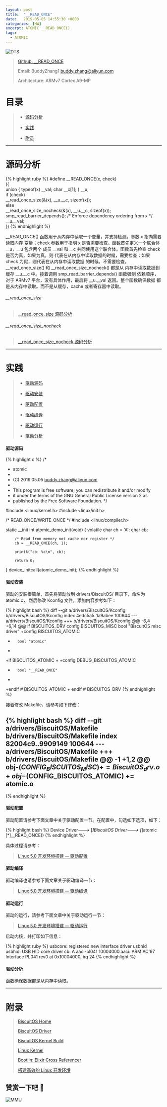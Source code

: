 ```yaml
---
layout: post
title:  "__READ_ONCE"
date:   2019-05-05 14:55:30 +0800
categories: [HW]
excerpt: ATOMIC __READ_ONCE().
tags:
  - ATOMIC
---
```


![DTS](/assets/PDB/BiscuitOS/kernel/IND00000L.jpg)

> [Github: __READ_ONCE](https://github.com/BiscuitOS/HardStack/tree/master/Algorithem/atomic/API/__READ_ONCE)
>
> Email: BuddyZhang1 <buddy.zhang@aliyun.com>
>
> Architecture: ARMv7 Cortex A9-MP

# 目录

> - [源码分析](#源码分析)
>
> - [实践](#实践)
>
> - [附录](#附录)

-----------------------------------

# <span id="源码分析">源码分析</span>

{% highlight ruby %}
#define __READ_ONCE(x, check)                                           \
({                                                                      \
        union { typeof(x) __val; char __c[1]; } __u;                    \
        if (check)                                                      \
                __read_once_size(&(x), __u.__c, sizeof(x));             \
        else                                                            \
                __read_once_size_nocheck(&(x), __u.__c, sizeof(x));     \
        smp_read_barrier_depends(); /* Enforce dependency ordering from x */ \
        __u.__val;                                                      \
})
{% endhighlight %}

__READ_ONCE() 函数用于从内存中读取一个变量，并支持检测。参数 x 指向需要读取内存
变量；check 参数用于指明 x 是否需要检查。函数首先定义一个联合体 __u，__u 包含两个
成员 __val 和 __c 共同使用这个联合体。函数首先检查 check 是否为真，如果为真，则
代表在从内存中读取数据的时候，需要检查；如果 check 为假，则代表在从内存中读取数据
的时候，不需要检查。__read_once_size() 和 __read_once_size_nocheck() 都是从
内存中读取数据到缓存 __u.__c 中。接着调用 smp_read_barrier_depends() 函数强制
依赖顺序，对于 ARMv7 平台，没有具体作用，最后将 __u.__val 返回。整个函数确保数据
都是从内存中读取。而不是从缓存，cache 或者寄存器中读取。

###### __read_once_size

> [\_\_read_once_size 源码分析](https://biscuitos.github.io/blog/ATOMIC___read_once_size/)

###### __read_once_size_nocheck

> [\_\_read_once_size_nocheck 源码分析](https://biscuitos.github.io/blog/ATOMIC___read_once_size_nocheck/)

--------------------------------------------------

# <span id="实践">实践</span>

> - [驱动源码](#驱动源码)
>
> - [驱动安装](#驱动安装)
>
> - [驱动配置](#驱动配置)
>
> - [驱动编译](#驱动编译)
>
> - [驱动运行](#驱动运行)
>
> - [驱动分析](#驱动分析)

#### <span id="驱动源码">驱动源码</span>

{% highlight c %}
/*
 * atomic
 *
 * (C) 2019.05.05 <buddy.zhang@aliyun.com>
 *
 * This program is free software; you can redistribute it and/or modify
 * it under the terms of the GNU General Public License version 2 as
 * published by the Free Software Foundation.
 */

#include <linux/kernel.h>
#include <linux/init.h>

/* READ_ONCE/WRITE_ONCE */
#include <linux/compiler.h>

static __init int atomic_demo_init(void)
{
        volatile char ch = 'A';
        char cb;

        /* Read from memory not cache nor register */
        cb = __READ_ONCE(ch, 1);

        printk("cb: %c\n", cb);

        return 0;
}
device_initcall(atomic_demo_init);
{% endhighlight %}

#### <span id="驱动安装">驱动安装</span>

驱动的安装很简单，首先将驱动放到 drivers/BiscuitOS/ 目录下，命名为 atomic.c，
然后修改 Kconfig 文件，添加内容参考如下：

{% highlight bash %}
diff --git a/drivers/BiscuitOS/Kconfig b/drivers/BiscuitOS/Kconfig
index 4edc5a5..1a9abee 100644
--- a/drivers/BiscuitOS/Kconfig
+++ b/drivers/BiscuitOS/Kconfig
@@ -6,4 +6,14 @@ if BISCUITOS_DRV
config BISCUITOS_MISC
        bool "BiscuitOS misc driver"
+config BISCUITOS_ATOMIC
+       bool "atomic"
+
+if BISCUITOS_ATOMIC
+
+config DEBUG_BISCUITOS_ATOMIC
+       bool "__READ_ONCE"
+
+endif # BISCUITOS_ATOMIC
+
endif # BISCUITOS_DRV
{% endhighlight %}

接着修改 Makefile，请参考如下修改：

{% highlight bash %}
diff --git a/drivers/BiscuitOS/Makefile b/drivers/BiscuitOS/Makefile
index 82004c9..9909149 100644
--- a/drivers/BiscuitOS/Makefile
+++ b/drivers/BiscuitOS/Makefile
@@ -1 +1,2 @@
obj-$(CONFIG_BISCUITOS_MISC)     += BiscuitOS_drv.o
+obj-$(CONFIG_BISCUITOS_ATOMIC)  += atomic.o
--
{% endhighlight %}

#### <span id="驱动配置">驱动配置</span>

驱动配置请参考下面文章中关于驱动配置一节。在配置中，勾选如下选项，如下：

{% highlight bash %}
Device Driver--->
    [*]BiscuitOS Driver--->
        [*]atomic
            [*]__READ_ONCE()
{% endhighlight %}

具体过程请参考：

> [Linux 5.0 开发环境搭建 -- 驱动配置](https://biscuitos.github.io/blog/Linux-5.0-arm32-Usermanual/#%E9%A9%B1%E5%8A%A8%E9%85%8D%E7%BD%AE)

#### <span id="驱动编译">驱动编译</span>

驱动编译也请参考下面文章关于驱动编译一节：

> [Linux 5.0 开发环境搭建 -- 驱动编译](https://biscuitos.github.io/blog/Linux-5.0-arm32-Usermanual/#%E7%BC%96%E8%AF%91%E9%A9%B1%E5%8A%A8)

#### <span id="驱动运行">驱动运行</span>

驱动的运行，请参考下面文章中关于驱动运行一节：

> [Linux 5.0 开发环境搭建 -- 驱动运行](https://biscuitos.github.io/blog/Linux-5.0-arm32-Usermanual/#%E9%A9%B1%E5%8A%A8%E8%BF%90%E8%A1%8C)

启动内核，并打印如下信息：

{% highlight ruby %}
usbcore: registered new interface driver usbhid
usbhid: USB HID core driver
cb: A
aaci-pl041 10004000.aaci: ARM AC'97 Interface PL041 rev0 at 0x10004000, irq 24
{% endhighlight %}

#### <span id="驱动分析">驱动分析</span>

函数确保数据都是从内存中读取。

-----------------------------------------------

# <span id="附录">附录</span>

> [BiscuitOS Home](https://biscuitos.github.io/)
>
> [BiscuitOS Driver](https://biscuitos.github.io/blog/BiscuitOS_Catalogue/)
>
> [BiscuitOS Kernel Build](https://biscuitos.github.io/blog/Kernel_Build/)
>
> [Linux Kernel](https://www.kernel.org/)
>
> [Bootlin: Elixir Cross Referencer](https://elixir.bootlin.com/linux/latest/source)
>
> [搭建高效的 Linux 开发环境](https://biscuitos.github.io/blog/Linux-debug-tools/)

## 赞赏一下吧 🙂

![MMU](/assets/PDB/BiscuitOS/kernel/HAB000036.jpg)
